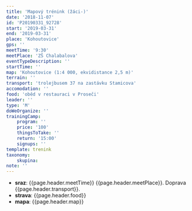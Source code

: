 ```yaml
---
title: 'Mapový trénink (žáci-)'
date: '2018-11-07'
id: 'P20190331_92728'
start: '2019-03-31'
end: '2019-03-31'
place: 'Kohoutovice'
gps: ''
meetTime: '9:30'
meetPlace: 'ZŠ Chalabalova'
eventTypeDescription: ''
startTime: ''
map: 'Kohoutovice (1:4 000, ekvidistance 2,5 m)'
terrain: ''
transport: 'trolejbusem 37 na zastávku Stamicova'
accomodation: ''
food: 'oběd v restauraci v Proseči'
leader: ''
type: 'M'
doWeOrganize: ''
trainingCamp:
    program: ''
    price: '100'
    thingsToTake: ''
    return: '15:00'
    signups: ''
template: trenink
taxonomy:
    skupina:
note: ''
---
```

* **sraz**: {{page.header.meetTime}} {{page.header.meetPlace}}. Doprava {{page.header.transport}}.
* **strava**: {{page.header.food}}
* **mapa**: {{page.header.map}}
